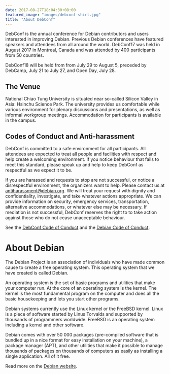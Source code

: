```yaml
---
date: 2017-08-27T18:04:30+08:00
featured_image: "images/debconf-shirt.jpg"
title: "About DebConf"
---
```


DebConf is the annual conference for Debian contributors and users interested
in improving Debian. Previous Debian conferences have featured speakers and
attendees from all around the world.  DebConf17 was held in August 2017 in
Montreal, Canada and was attended by 400 participants from 50 countries.

DebConf18 will be held from from July 29 to August 5, preceded by DebCamp, July
21 to July 27, and Open Day, July 28.

The Venue
---------

National Chiao Tung University is situated near so-called Silicon Valley in
Asia: Hsinchu Science Park.  The university provides us comfortable while
various environment for plenary discussions and presentations, as well as
informal workgroup meetings.  Accommodation for participants is available
in the campus.

Codes of Conduct and Anti-harassment
------------------------------------

DebConf is committed to a safe environment for all participants. All attendees
are expected to treat all people and facilities with respect and help create a
welcoming environment. If you notice behaviour that fails to meet this
standard, please speak up and help to keep DebConf as respectful as we expect
it to be.

If you are harassed and requests to stop are not successful, or notice a
disrespectful environment, the organizers want to help. Please contact us at
<antiharassment@debian.org>. We will treat your request with dignity and
confidentiality, investigate, and take whatever actions appropriate. We can
provide information on security, emergency services, transportation,
alternative accommodations, or whatever else may be necessary. If mediation is
not successful, DebConf reserves the right to to take action against those who
do not cease unacceptable behaviour.

See the [DebConf Code of Conduct](https://debconf.org/codeofconduct.shtml) and
the [Debian Code of Conduct](https://www.debian.org/code_of_conduct).

About Debian
============

The Debian Project is an association of individuals who have made common cause
to create a free operating system. This operating system that we have created
is called Debian.

An operating system is the set of basic programs and utilities that make your
computer run. At the core of an operating system is the kernel. The kernel is
the most fundamental program on the computer and does all the basic
housekeeping and lets you start other programs.

Debian systems currently use the Linux kernel or the FreeBSD kernel. Linux is a
piece of software started by Linus Torvalds and supported by thousands of
programmers worldwide. FreeBSD is an operating system including a kernel and
other software.

Debian comes with over 50 000 packages (pre-compiled software that is bundled
up in a nice format for easy installation on your machine), a package manager
(APT), and other utilities that make it possible to manage thousands of
packages on thousands of computers as easily as installing a single
application. All of it free.

Read more on the [Debian website](https://debian.org/).
